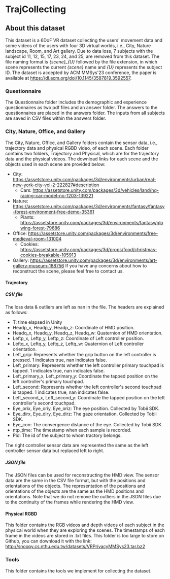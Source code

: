 # TrajCollecting
## About this dataset
This dataset is a 6DoF VR dataset collecting the users' movement data and some videos of the users with four 3D virtual worlds, i.e., City, Nature landscape, Room, and Art gallery. Due to data loss, 7 subjects with the subject id 11, 12, 15, 17, 23, 24, and 25, are removed from this dataset. The file naming format is *{scene}_{U}* followed by the file extension, in which scene represents the current *{scene}* name and *{U}* represents the subject ID.
The dataset is accepted by ACM MMSys'23 conference, the paper is available at https://dl.acm.org/doi/10.1145/3587819.3592557.

### Questionnaire
The Questionnaire folder includes the demographic and experience questionnaires as two pdf files and an answer folder. The answers to the questionnaires are placed in the answers folder. The inputs from all subjects are saved in CSV files within the answers folder.

### City, Nature, Office, and Gallery
The City, Nature, Office, and Gallery folders contain the sensor data, i.e., trajectory data and physical RGBD video, of each scene. Each folder contains two folders, Trajectory and Physical, which are for the trajectory data and the physical videos. The download links for each scene and the objects used in each scene are provided below:
* City: https://assetstore.unity.com/packages/3d/environments/urban/real-new-york-city-vol-2-222827#description 
    * Cars: https://assetstore.unity.com/packages/3d/vehicles/land/hq-racing-car-model-no-1203-139221
* Nature: https://assetstore.unity.com/packages/3d/environments/fantasy/fantasy-forest-environment-free-demo-35361
    * Plants: https://assetstore.unity.com/packages/3d/environments/fantasy/glowing-forest-79686
* Office: https://assetstore.unity.com/packages/3d/environments/free-medieval-room-131004
    * Cookies: https://assetstore.unity.com/packages/3d/props/food/christmas-cookies-breakable-105913
* Gallery: https://assetstore.unity.com/packages/3d/environments/art-gallery-museum-188756
If you have any concerns about how to reconstruct the scene, please feel free to contact us.

#### Trajectory
##### CSV file
The loss data & outliers are left as nan in the file.
The headers are explained as follows:
* T: time elapsed in Unity
* Headp_x, Headp_y, Headp_z: Coordinate of HMD position.
* Headq_x, Headq_y, Headq_z, Headq_w: Quaternion of HMD orientation.
* Leftp_x, Leftp_y, Leftp_z: Coordinate of Left controller position.
* Leftq_x, Leftq_y, Leftq_z, Leftq_w: Quaternion of Left controller orientation.
* Left_grip: Represents whether the grip button on the left controller is pressed. 1 indicates true, nan indicates false.
* Left_primary: Represents whether the left controller primary touchpad is tapped. 1 indicates true, nan indicates false.
* Left_primary_x, Left_primary_y: Coordinate the tapped position on the left controller's primary touchpad.
* Left_second: Represents whether the left controller's second touchpad is tapped. 1 indicates true, nan indicates false.
* Left_second_x, Left_second_y: Coordinate the tapped position on the left controller's second touchpad.
* Eye_orix, Eye_oriy, Eye_oriz: The eye position. Collected by Tobii SDK.
* Eye_dirx, Eye_diry, Eye_dirz: The gaze orientation. Collected by Tobii SDK.
* Eye_con: The convergence distance of the eye. Collected by Tobii SDK.
* ntp_time: The timestamp when each sample is recorded.
* Pid: The id of the subject to whom tractory belongs.

The right controller sensor data are represented the same as the left controller sensor data but replaced left to right.

##### JSON file
The JSON files can be used for reconstructing the HMD view. The sensor data are the same in the CSV file format, but with the positions and orientations of the objects. The representation of the positions and orientations of the objects are the same as the HMD positions and orientations. Note that we do not remove the outliers in the JSON files due to the continuity of the frames while rendering the HMD view.

#### Physical RGBD
This folder contains the RGB videos and depth videos of each subject in the physical world when they are exploring the scenes.
The timestamps of each frame in the videos are stored in .txt files.
This folder is too large to store on Github, you can download it with the link: http://snoopy.cs.nthu.edu.tw/datasets/VRPrivacyMMSys23.tar.bz2

### Tools
This folder contains the tools we implement for collecting the dataset.
